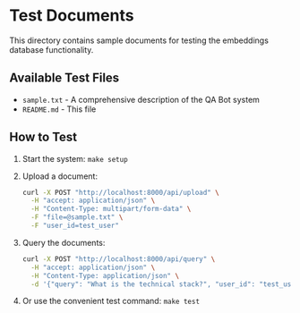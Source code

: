 # Test Documents

This directory contains sample documents for testing the embeddings database functionality.

## Available Test Files

- `sample.txt` - A comprehensive description of the QA Bot system
- `README.md` - This file

## How to Test

1. Start the system: `make setup`
2. Upload a document:

   ```bash
   curl -X POST "http://localhost:8000/api/upload" \
     -H "accept: application/json" \
     -H "Content-Type: multipart/form-data" \
     -F "file=@sample.txt" \
     -F "user_id=test_user"
   ```

3. Query the documents:

   ```bash
   curl -X POST "http://localhost:8000/api/query" \
     -H "accept: application/json" \
     -H "Content-Type: application/json" \
     -d '{"query": "What is the technical stack?", "user_id": "test_user", "top_k": 3}'
   ```

4. Or use the convenient test command: `make test`
